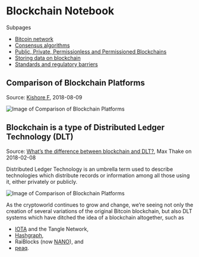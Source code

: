 # Blockchain Notebook

Subpages

- [Bitcoin network](BitcoinNetwork.md)
- [Consensus algorithms](ConsensusAlgorithms.md)
- [Public, Private, Permissionless and Permissioned Blockchains](PrivatePublicPermissionedPermissionless.md)
- [Storing data on blockchain](StoringDataOnBlockchain.md)
- [Standards and regulatory barriers](Barriers.md)

## Comparison of Blockchain Platforms

Source: [Kishore F](https://primetrade.ai/blog/comparison-of-blockchain-platforms/), 2018-08-09

![Image of Comparison of Blockchain Platforms](
https://primetrade.ai/wp-content/uploads/2018/08/blog_Comparison-of-Blockchain-Platforms-new-min-4-805x1080.jpg)


## Blockchain is a type of Distributed Ledger Technology (DLT)

Source: [What’s the difference between blockchain and DLT?](
https://medium.com/nakamo-to/whats-the-difference-between-blockchain-and-dlt-e4b9312c75dd
), Max Thake on 2018-02-08

Distributed Ledger Technology is an umbrella term used to describe technologies which distribute records or information
among all those using it, either privately or publicly.

![Image of Comparison of Blockchain Platforms](
https://cdn-images-1.medium.com/max/1200/1*ws3R-b9f3XrL8kuguGmAGg.jpeg)

As the cryptoworld continues to grow and change, we’re seeing not only the creation of several variations of the
original Bitcoin blockchain, but also DLT systems which have ditched the idea of a blockchain altogether, such as 
- [IOTA](https://www.iota.org/) and the Tangle Network,
- [Hashgraph](https://www.hedera.com/),
- RaiBlocks (now [NANO](https://nano.org/en)), and
- [peaq](https://www.peaq.io/page.html).